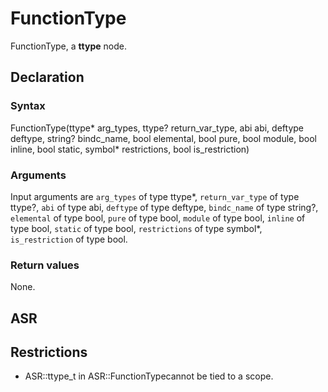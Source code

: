 <!-- This is an automatically generated file. Do not edit it manually. -->

# FunctionType

FunctionType, a **ttype** node.

## Declaration

### Syntax

FunctionType(ttype* arg_types, ttype? return_var_type, abi abi, deftype deftype, string? bindc_name, bool elemental, bool pure, bool module, bool inline, bool static, symbol* restrictions, bool is_restriction)

### Arguments
Input arguments are `arg_types` of type ttype*, `return_var_type` of type ttype?, `abi` of type abi, `deftype` of type deftype, `bindc_name` of type string?, `elemental` of type bool, `pure` of type bool, `module` of type bool, `inline` of type bool, `static` of type bool, `restrictions` of type symbol*, `is_restriction` of type bool.

### Return values

None.

## ASR

<!-- Generate ASR using pickle. -->

## Restrictions

<!-- Generated from asr_verify.cpp. -->
* ASR::ttype_t in ASR::FunctionTypecannot be tied to a scope.